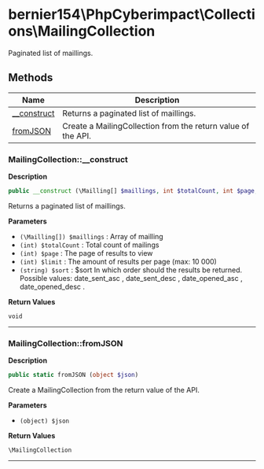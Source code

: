 # bernier154\PhpCyberimpact\Collections\MailingCollection  

Paginated list of maillings.





## Methods

| Name | Description |
|------|-------------|
|[__construct](#mailingcollection__construct)|Returns a paginated list of maillings.|
|[fromJSON](#mailingcollectionfromjson)|Create a MailingCollection from the return value of the API.|




### MailingCollection::__construct  

**Description**

```php
public __construct (\Mailling[] $maillings, int $totalCount, int $page, int $limit, string $sort)
```

Returns a paginated list of maillings. 

 

**Parameters**

* `(\Mailling[]) $maillings`
: Array of mailling  
* `(int) $totalCount`
: Total count of mailings  
* `(int) $page`
: The page of results to view  
* `(int) $limit`
: The amount of results per page (max: 10 000)  
* `(string) $sort`
: $sort In which order should the results be returned.  
Possible values: date_sent_asc , date_sent_desc , date_opened_asc , date_opened_desc .  

**Return Values**

`void`




<hr />


### MailingCollection::fromJSON  

**Description**

```php
public static fromJSON (object $json)
```

Create a MailingCollection from the return value of the API. 

 

**Parameters**

* `(object) $json`

**Return Values**

`\MailingCollection`




<hr />

